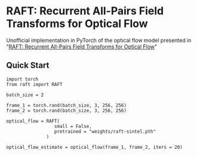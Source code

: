 # RAFT: Recurrent All-Pairs Field Transforms for Optical Flow
Unofficial implementation in PyTorch of the optical flow model presented in "[RAFT: Recurrent All-Pairs Field Transforms for Optical Flow](https://arxiv.org/abs/2003.12039)"

## Quick Start
```
import torch
from raft import RAFT

batch_size = 2

frame_1 = torch.rand(batch_size, 3, 256, 256)
frame_2 = torch.rand(batch_size, 3, 256, 256)

optical_flow = RAFT(
                  small = False,
                  pretrained = "weights/raft-sintel.pth"
               )

optical_flow_estimate = optical_flow(frame_1, frame_2, iters = 20)
```
